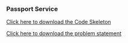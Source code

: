 ### Passport Service




[Click here to download the Code Skeleton](https://cognizant.tekstac.com/mod/vpl/viewfile.php/181066/mod_vpl/intro/PassportService.zip)

[Click here to download the problem statement](https://cognizant.tekstac.com/mod/vpl/viewfile.php/181066/mod_vpl/intro/PassportProcess%20%28Constructor%20Injection%29.docx) 
